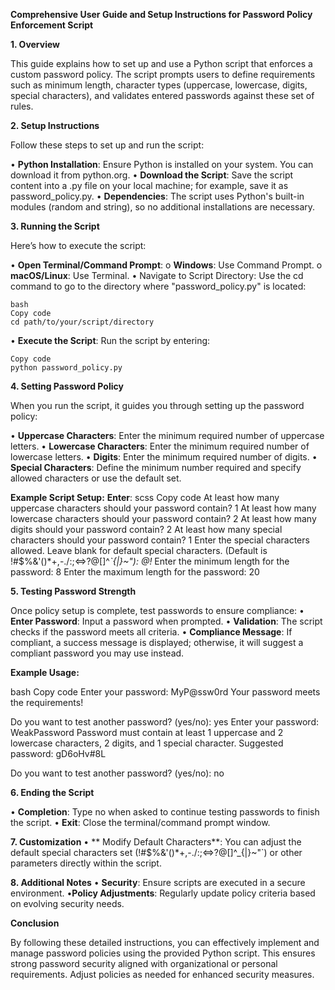 **Comprehensive User Guide and Setup Instructions for Password Policy Enforcement Script**

**1. Overview**

This guide explains how to set up and use a Python script that enforces a custom password policy. The script prompts users to define requirements such as minimum length, character types (uppercase, lowercase, digits, special characters), and validates entered passwords against these set of rules.

**2. Setup Instructions**
   
Follow these steps to set up and run the script:

  •	**Python Installation**: Ensure Python is installed on your system. You can download it from python.org.
  •	**Download the Script**: Save the script content into a .py file on your local machine; for example, save it as password_policy.py.
  •	**Dependencies**: The script uses Python's built-in modules (random and string), so no additional installations are necessary.

**3. Running the Script**

Here’s how to execute the script:

  •	**Open Terminal/Command Prompt**:
    o	**Windows**: Use Command Prompt.
    o	**macOS/Linux**: Use Terminal.
  •	Navigate to Script Directory: Use the cd command to go to the directory where "password_policy.py" is located:

    bash
    Copy code
    cd path/to/your/script/directory
  •	**Execute the Script**: Run the script by entering:

    Copy code
    python password_policy.py

**4. Setting Password Policy**

When you run the script, it guides you through setting up the password policy:

  •	**Uppercase Characters**: Enter the minimum required number of uppercase letters.
  •	**Lowercase Characters**: Enter the minimum required number of lowercase letters.
  •	**Digits**: Enter the minimum required number of digits.
  •	**Special Characters**: Define the minimum number required and specify allowed characters or use the default set.

**Example Script Setup:**
 **Enter**:
   scss
   Copy code
   At least how many uppercase characters should your password contain? 1
   At least how many lowercase characters should your password contain? 2
   At least how many digits should your password contain? 2
   At least how many special characters should your password contain? 1
   Enter the special characters allowed. Leave blank for default special characters. (Default is !#$%&'()*+,-./:;<=>?@[\]^_`{|}~"): @!_
   Enter the minimum length for the password: 8
   Enter the maximum length for the password: 20

**5. Testing Password Strength**

Once policy setup is complete, test passwords to ensure compliance:
  •	**Enter Password**: Input a password when prompted.
  •	**Validation**: The script checks if the password meets all criteria.
  •	**Compliance Message**: If compliant, a success message is displayed; otherwise, it will suggest a compliant password you may use instead.

**Example Usage:**

bash
Copy code
Enter your password: MyP@ssw0rd
Your password meets the requirements!

Do you want to test another password? (yes/no): yes
Enter your password: WeakPassword
Password must contain at least 1 uppercase and 2 lowercase characters, 2 digits, and 1 special character. Suggested password: gD6oHv#8L

Do you want to test another password? (yes/no): no

**6. Ending the Script**

  •	**Completion**: Type no when asked to continue testing passwords to finish the script.
  •	**Exit**: Close the terminal/command prompt window.

**7. Customization**
  •	** Modify Default Characters**: You can adjust the default special characters set (!#$%&'()*+,-./:;<=>?@[\]^_{|}~"`) or other parameters directly within the script.

**8. Additional Notes**
  • **Security**: Ensure scripts are executed in a secure environment.
  •**Policy Adjustments**: Regularly update policy criteria based on evolving security needs.
  
**Conclusion**

By following these detailed instructions, you can effectively implement and manage password policies using the provided Python script. This ensures strong password security aligned with organizational or personal requirements. Adjust policies as needed for enhanced security measures.
